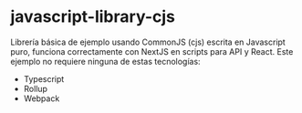 # javascript-library-cjs

Librería básica de ejemplo usando CommonJS (cjs) escrita en Javascript puro, funciona correctamente con NextJS en scripts para API y React.
Este ejemplo no requiere ninguna de estas tecnologías:
- Typescript
- Rollup
- Webpack

